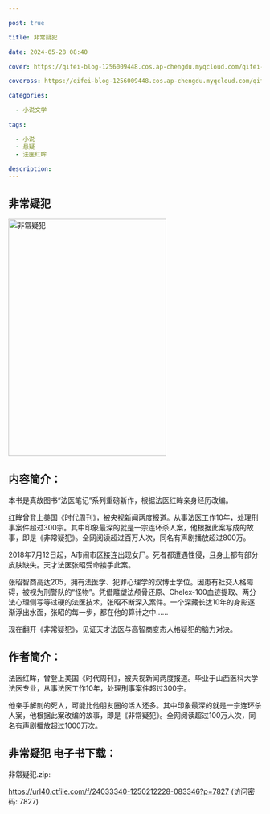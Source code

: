```yaml
---

post: true

title: 非常疑犯

date: 2024-05-28 08:40

cover: https://qifei-blog-1256009448.cos.ap-chengdu.myqcloud.com/qifei-blog/660cca119f345e8d03cf7616.jpg

coveross: https://qifei-blog-1256009448.cos.ap-chengdu.myqcloud.com/qifei-blog/660cca119f345e8d03cf7616.jpg

categories:

  - 小说文学

tags:

  - 小说
  - 悬疑
  - 法医红眸

description:
---
```


## 非常疑犯
<img alt="非常疑犯" class="aligncenter loaded" data-was-processed="true" decoding="async" fetchpriority="high" height="471" src="https://qifei-blog-1256009448.cos.ap-chengdu.myqcloud.com/qifei-blog/660cca119f345e8d03cf7616.jpg" style="cursor: zoom-in;" width="314"/>

## 内容简介：

本书是真故图书“法医笔记”系列重磅新作，根据法医红眸亲身经历改编。

红眸曾登上美国《时代周刊》，被央视新闻两度报道。从事法医工作10年，处理刑事案件超过300宗。其中印象最深的就是一宗连环杀人案，他根据此案写成的故事，即是《非常疑犯》。全网阅读超过百万人次，同名有声剧播放超过800万。

2018年7月12日起，A市闹市区接连出现女尸。死者都遭遇性侵，且身上都有部分皮肤缺失。天才法医张昭受命接手此案。

张昭智商高达205，拥有法医学、犯罪心理学的双博士学位。因患有社交人格障碍，被视为刑警队的“怪物”。凭借雕塑法颅骨还原、Chelex-100血迹提取、两分法心理侧写等过硬的法医技术，张昭不断深入案件。一个深藏长达10年的身影逐渐浮出水面，张昭的每一步，都在他的算计之中……

现在翻开《非常疑犯》，见证天才法医与高智商变态人格疑犯的脑力对决。

## 作者简介：

法医红眸，曾登上美国《时代周刊》，被央视新闻两度报道。毕业于山西医科大学法医专业，从事法医工作10年，处理刑事案件超过300宗。

他亲手解剖的死人，可能比他朋友圈的活人还多。其中印象最深的就是一宗连环杀人案，他根据此案改编的故事，即是《非常疑犯》。全网阅读超过100万人次，同名有声剧播放超过1000万次。

## 非常疑犯 电子书下载：



非常疑犯.zip: 

https://url40.ctfile.com/f/24033340-1250212228-083346?p=7827 (访问密码: 7827)
